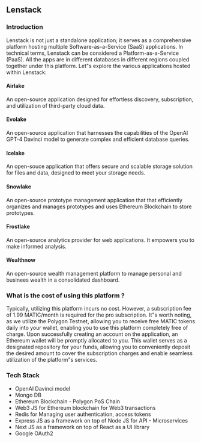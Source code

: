 ## Lenstack

### Introduction

Lenstack is not just a standalone application; it serves as a comprehensive platform hosting multiple Software-as-a-Service (SaaS) applications. In technical terms, Lenstack can be considered a Platform-as-a-Service (PaaS). All the apps are in different databases in different regions coupled together under this platform. Let"s explore the various applications hosted within Lenstack:

#### Airlake
An open-source application designed for effortless discovery, subscription, and utilization of third-party cloud data.

#### Evolake
An open-source application that harnesses the capabilities of the OpenAI GPT-4 Davinci model to generate complex and efficient database queries.

#### Icelake
An open-souce application that offers secure and scalable storage solution for files and data, designed to meet your storage needs.

#### Snowlake
An open-source prototype management application that that efficiently organizes and manages prototypes and uses Ethereum Blockchain to store prototypes.

#### Frostlake
An open-source analytics provider for web applications. It empowers you to make informed analysis.

#### Wealthnow
An open-source wealth management platform to manage personal and businees wealth in a consolidated dashboard.

### What is the cost of using this platform ?

Typically, utilizing this platform incurs no cost. However, a subscription fee of 1.99 MATIC/month is required for the pro subscription. It"s worth noting, as we utilize the Polygon Testnet, allowing you to receive free MATIC tokens daily into your wallet, enabling you to use this platform completely free of charge.
Upon successfully creating an account on the application, an Ethereum wallet will be promptly allocated to you. This wallet serves as a designated repository for your funds, allowing you to conveniently deposit the desired amount to cover the subscription charges and enable seamless utilization of the platform"s services.

### Tech Stack

* OpenAI Davinci model
* Mongo DB
* Ethereum Blockchain - Polygon PoS Chain
* Web3 JS for Ethereum blockchain for Web3 transactions
* Redis for Managing user authentication, access tokens
* Express JS as a framework on top of Node JS for API - Microservices
* Next JS as a framework on top of React as a UI library
* Google OAuth2